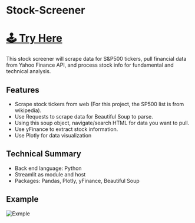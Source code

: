 # Stock-Screener
<a href="https://share.streamlit.io/tomer-porat/stock-screener/main/main.py" target='_blank' > <h1> :joystick: Try Here </h1></a>
This stock screener will scrape data for S&P500 tickers, pull financial data from Yahoo Finance API, and process stock info for fundamental and technical analysis.
## Features
* Scrape stock tickers from web (For this project, the SP500 list is from wikipedia). 
* Use Requests to scrape data for Beautiful Soup to parse.
* Using this soup object, navigate/search HTML for data you want to pull. 
* Use yFinance to extract stock information.
* Use Plotly for data visualization
## Technical Summary
* Back end language: Python
* Streamlit as module and host
* Packages: Pandas, Plotly, yFinance, Beautiful Soup
  
## Example

![Exmple](https://github.com/Tomer-Porat/Stock-Screener/blob/main/Example.gif)
  
